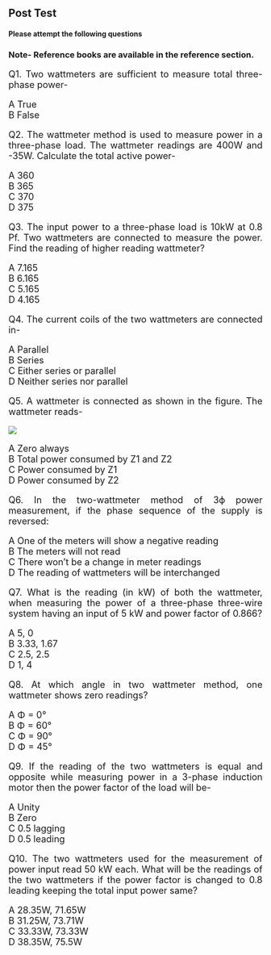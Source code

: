 ## Post Test

#### Please attempt the following questions

### Note- Reference books are available in the reference section.

<div align="justify" style=font-size:18px >

Q1. Two wattmeters are sufficient to measure total three-phase power-

A   True</br>
B   False</br>

Q2. The wattmeter method is used to measure power in a three-phase load. The wattmeter readings are 400W and -35W. Calculate the total active power-

A   360</br>
B   365</br>
C   370</br>
D   375</br>

Q3. The input power to a three-phase load is 10kW at 0.8 Pf. Two wattmeters are connected to measure the power. Find the reading of higher reading wattmeter?

A   7.165</br>
B   6.165</br>
C   5.165</br>
D   4.165</br>

Q4. The current coils of the two wattmeters are connected in-

A   Parallel</br>
B   Series</br>
C   Either series or parallel</br>
D   Neither series nor parallel</br>

Q5. A wattmeter is connected as shown in the figure. The wattmeter reads-

![](images/posttest1.png)

A   Zero always</br>
B   Total power consumed by Z1 and Z2</br>
C   Power consumed by Z1</br>
D   Power consumed by Z2</br>

Q6. In the two-wattmeter method of 3ϕ power measurement, if the phase sequence of the supply is reversed:

A   One of the meters will show a negative reading</br>
B   The meters will not read</br>
C   There won’t be a change in meter readings</br>
D   The reading of wattmeters will be interchanged</br>

Q7. What is the reading (in kW) of both the wattmeter, when measuring the power of a three-phase three-wire system having an input of 5 kW and power factor of 0.866?

A   5, 0</br>
B   3.33, 1.67</br>
C   2.5, 2.5</br>
D   1, 4</br>

Q8. At which angle in two wattmeter method, one wattmeter shows zero readings?

A   Φ = 0°</br>
B   Φ = 60°</br>
C   Φ = 90°</br>
D   Φ = 45°</br>

Q9. If the reading of the two wattmeters is equal and opposite while measuring power in a 3-phase induction motor then the power factor of the load will be-

A   Unity</br>
B   Zero</br>
C   0.5 lagging</br>
D   0.5 leading</br>

Q10. The two wattmeters used for the measurement of power input read 50 kW each. What will be the readings of the two wattmeters if the power factor is changed to 0.8 leading keeping the total input power same?

A   28.35W, 71.65W</br>
B   31.25W, 73.71W</br>
C   33.33W, 73.33W</br>
D   38.35W, 75.5W</br>
</div>
